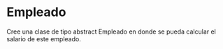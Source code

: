 # Empleado
Cree una clase de tipo abstract Empleado en donde se pueda calcular el salario de este empleado. 
